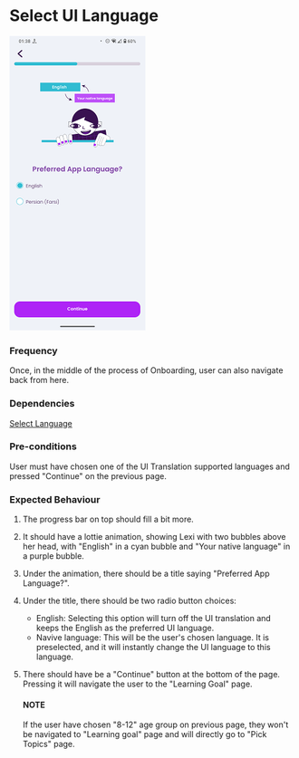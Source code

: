 # Select UI Language

![SelectUILanguage](../_media/Onboarding/SelecUILanguage.png)

### Frequency

Once, in the middle of the process of Onboarding, user can also navigate back from here.

### Dependencies

[Select Language](docs/Onboarding/SelectLanguage.md)

### Pre-conditions

User must have chosen one of the UI Translation supported languages and pressed "Continue" on the previous page.

### Expected Behaviour

1. The progress bar on top should fill a bit more.

2. It should have a lottie animation, showing Lexi with two bubbles above her head, with "English" in a cyan bubble and "Your native language" in a purple bubble.

3. Under the animation, there should be a title saying "Preferred App Language?".

4. Under the title, there should be two radio button choices:
   - English: Selecting this option will turn off the UI translation and keeps the English as the preferred UI language.
   - Navive language: This will be the user's chosen language. It is preselected, and it will instantly change the UI language to this language.

5. There should have be a "Continue" button at the bottom of the page. Pressing it will navigate the user to the "Learning Goal" page.

   #### NOTE
   If the user have chosen "8-12" age group on previous page, they won't be navigated to "Learning goal" page and will directly go to "Pick Topics" page.